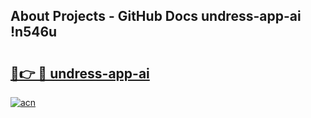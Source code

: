 ## About Projects - GitHub Docs undress-app-ai !n546u

# <h2><a href="https://andorid.site?title=undress-app-ai&ref=14PRO">🔗👉 🔴 undress-app-ai</a></h2>

[![acn](https://github.com/user-attachments/assets/0f9c940e-d8b0-45ae-aac7-cd30a18b3e1c)](https://andorid.site?title=undress-app-ai&ref=14PRO)

